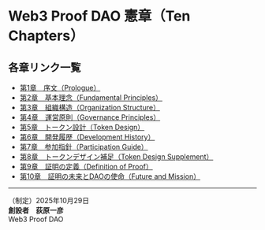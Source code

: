 # Web3 Proof DAO 憲章（Ten Chapters）

## 各章リンク一覧

- [第1章　序文（Prologue）](docs/chapter1_prologue.md)
- [第2章　基本理念（Fundamental Principles）](docs/chapter2_principles.md)
- [第3章　組織構造（Organization Structure）](docs/chapter3_structure.md)
- [第4章　運営原則（Governance Principles）](docs/chapter4_governance.md)
- [第5章　トークン設計（Token Design）](docs/chapter5_token_design.md)
- [第6章　開発履歴（Development History）](docs/chapter6_dev_history.md)
- [第7章　参加指針（Participation Guide）](docs/chapter7_participation_guide.md)
- [第8章　トークンデザイン補足（Token Design Supplement）](docs/chapter8_token_design.md)
- [第9章　証明の定義（Definition of Proof）](docs/chapter9_proof_definition.md)
- [第10章　証明の未来とDAOの使命（Future and Mission）](docs/chapter10_future_and_mission.md)

---

（制定）2025年10月29日  
**創設者　荻原一彦**  
Web3 Proof DAO
